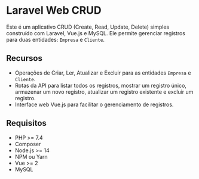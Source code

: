 # Laravel Web CRUD

Este é um aplicativo CRUD (Create, Read, Update, Delete) simples construído com Laravel, Vue.js e MySQL. Ele permite gerenciar registros para duas entidades: `Empresa` e `Cliente`.

## Recursos

- Operações de Criar, Ler, Atualizar e Excluir para as entidades `Empresa` e `Cliente`.
- Rotas da API para listar todos os registros, mostrar um registro único, armazenar um novo registro, atualizar um registro existente e excluir um registro.
- Interface web Vue.js para facilitar o gerenciamento de registros.

## Requisitos

- PHP >= 7.4
- Composer
- Node.js >= 14
- NPM ou Yarn
- Vue >= 2
- MySQL
